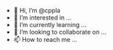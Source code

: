 - 👋 Hi, I’m @cppla
- 👀 I’m interested in ...
- 🌱 I’m currently learning ...
- 💞️ I’m looking to collaborate on ...
- 📫 How to reach me ...

<!---
cppla/cppla is a ✨ special ✨ repository because its `README.md` (this file) appears on your GitHub profile.
You can click the Preview link to take a look at your changes.
--->


